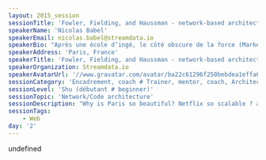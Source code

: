 ```yaml
---
layout: 2015_session
sessionTitle: 'Fowler, Fielding, and Haussman - network-based architectures'
speakerName: 'Nicolas Babel'
speakerEmail: nicolas.babel@streamdata.io
speakerBio: "Après une école d’ingé, le côté obscure de la force (Marketing/vente) a été le plus fort mais après de nombreuses année, je redécouvre les joies du code chez streamdata.io ! Nous sommes spécialisés dans les Data Streaming API et j'aurai le plaisir de partager un peu de notre savoir et de notre code.\n"
speakerAddress: 'Paris, France'
speakerTitle: 'Fowler, Fielding, and Haussman - network-based architectures'
speakerOrganization: Streamdata.io
speakerAvatarUrl: '//www.gravatar.com/avatar/ba22c61296f250bebdea1effa64f6e55?size=200&default=mm'
sessionCategory: 'Encadrement, coach # Trainer, mentor, coach, Architecte # Architect, Développeur # Developer'
sessionLevel: 'Shu (débutant # beginner)'
sessionTopic: 'Network/Code architecture'
sessionDescription: "Why is Paris so beautiful? Netflix so scalable ? and REST now a standard ?\nThis is about analyzing the constraints leading to architecture styles, in network-based software as well as building. Haussmann invented a scalable model for the city, Fielding established the principles of an internet-scale software architecture (REST), and Fowler described in details how microservices can get an application to massively scale. All share the same objectives: making life easy for users; offer the ability to scale by avoiding centralized bottleneck; get people reponsible for their independant (decoupling) own building with dwellings (backend) and stores (frontend); get people to connect to each other with wide sunny street and Boulevards (protocol/HTTP).\nTalk comes with pix of Haussmann architectures illustrating REST and Microservices."
sessionTags:
    - Web
day: '2'
---
```


undefined

